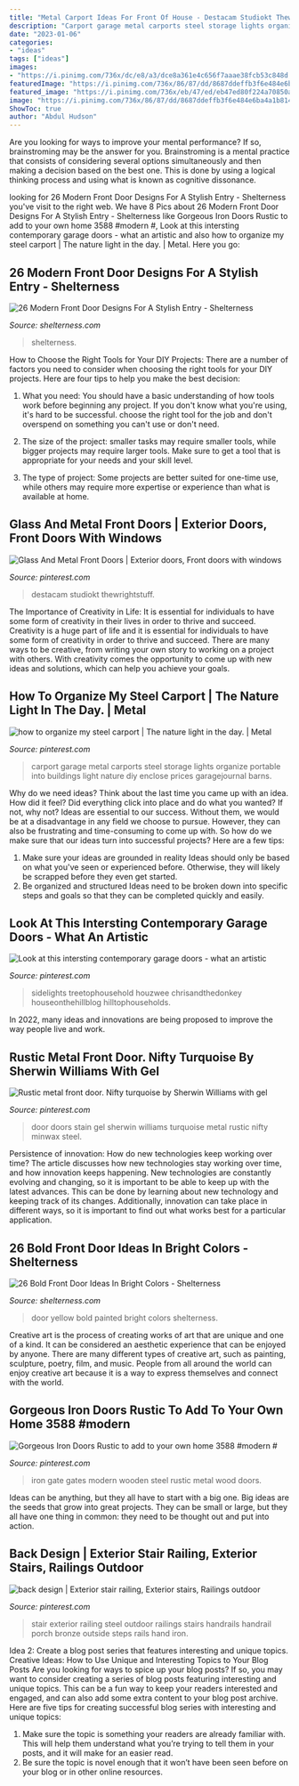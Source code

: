 ```yaml
---
title: "Metal Carport Ideas For Front Of House - Destacam Studiokt Thewrightstuff"
description: "Carport garage metal carports steel storage lights organize portable into buildings light nature diy enclose prices garagejournal barns"
date: "2023-01-06"
categories:
- "ideas"
tags: ["ideas"]
images:
- "https://i.pinimg.com/736x/dc/e8/a3/dce8a361e4c656f7aaae38fcb53c848d.jpg"
featuredImage: "https://i.pinimg.com/736x/86/87/dd/8687ddeffb3f6e484e6ba4a1b8144842.jpg"
featured_image: "https://i.pinimg.com/736x/eb/47/ed/eb47ed80f224a70850acf06b2136adcc--carport-ideas-garage-ideas.jpg"
image: "https://i.pinimg.com/736x/86/87/dd/8687ddeffb3f6e484e6ba4a1b8144842.jpg"
ShowToc: true
author: "Abdul Hudson"
---
```



Are you looking for ways to improve your mental performance? If so, brainstroming may be the answer for you. Brainstroming is a mental practice that consists of considering several options simultaneously and then making a decision based on the best one. This is done by using a logical thinking process and using what is known as cognitive dissonance.

	

		
looking for 26 Modern Front Door Designs For A Stylish Entry - Shelterness you've visit to the right web. We have 8 Pics about 26 Modern Front Door Designs For A Stylish Entry - Shelterness like Gorgeous Iron Doors Rustic to add to your own home 3588 #modern #, Look at this intersting contemporary garage doors - what an artistic and also how to organize my steel carport | The nature light in the day. | Metal. Here you go:
		
    
## 26 Modern Front Door Designs For A Stylish Entry - Shelterness

<img loading=lazy src="https://i.shelterness.com/2016/07/10-framed-black-steel-and-glass-front-doors.jpg" onerror="this.onerror=null;this.src='https://tse3.mm.bing.net/th?id=OIP.pb3fxQofy9sQVfEGhuf7cQHaLK&amp;pid=15.1';" alt="26 Modern Front Door Designs For A Stylish Entry - Shelterness">

_Source: shelterness.com_

>shelterness. 

	

How to Choose the Right Tools for Your DIY Projects:
There are a number of factors you need to consider when choosing the right tools for your DIY projects. Here are four tips to help you make the best decision:
1. What you need: You should have a basic understanding of how tools work before beginning any project. If you don't know what you're using, it's hard to be successful. choose the right tool for the job and don't overspend on something you can't use or don't need.

2. The size of the project: smaller tasks may require smaller tools, while bigger projects may require larger tools. Make sure to get a tool that is appropriate for your needs and your skill level.

3. The type of project: Some projects are better suited for one-time use, while others may require more expertise or experience than what is available at home.

    
## Glass And Metal Front Doors | Exterior Doors, Front Doors With Windows

<img loading=lazy src="https://i.pinimg.com/736x/72/08/8c/72088c9a4bc190050a51c9999cad74a4.jpg" onerror="this.onerror=null;this.src='https://tse2.mm.bing.net/th?id=OIP.5sGkBicM33gbO9ZIKLaCaQHaKX&amp;pid=15.1';" alt="Glass And Metal Front Doors | Exterior doors, Front doors with windows">

_Source: pinterest.com_

>destacam studiokt thewrightstuff. 

	

The Importance of Creativity in Life: It is essential for individuals to have some form of creativity in their lives in order to thrive and succeed.
Creativity is a huge part of life and it is essential for individuals to have some form of creativity in order to thrive and succeed. There are many ways to be creative, from writing your own story to working on a project with others. With creativity comes the opportunity to come up with new ideas and solutions, which can help you achieve your goals.

    
## How To Organize My Steel Carport | The Nature Light In The Day. | Metal

<img loading=lazy src="https://i.pinimg.com/736x/eb/47/ed/eb47ed80f224a70850acf06b2136adcc--carport-ideas-garage-ideas.jpg" onerror="this.onerror=null;this.src='https://tse3.mm.bing.net/th?id=OIP.4dUAgXaLKSpZyhDs0ULnUwHaFj&amp;pid=15.1';" alt="how to organize my steel carport | The nature light in the day. | Metal">

_Source: pinterest.com_

>carport garage metal carports steel storage lights organize portable into buildings light nature diy enclose prices garagejournal barns. 

	

Why do we need ideas?
Think about the last time you came up with an idea. How did it feel? Did everything click into place and do what you wanted? If not, why not?
Ideas are essential to our success. Without them, we would be at a disadvantage in any field we choose to pursue. However, they can also be frustrating and time-consuming to come up with. So how do we make sure that our ideas turn into successful projects? Here are a few tips: 

1) Make sure your ideas are grounded in reality 
Ideas should only be based on what you've seen or experienced before. Otherwise, they will likely be scrapped before they even get started. 
2) Be organized and structured 
Ideas need to be broken down into specific steps and goals so that they can be completed quickly and easily.

    
## Look At This Intersting Contemporary Garage Doors - What An Artistic

<img loading=lazy src="https://i.pinimg.com/736x/dc/e8/a3/dce8a361e4c656f7aaae38fcb53c848d.jpg" onerror="this.onerror=null;this.src='https://tse2.mm.bing.net/th?id=OIP.FauZXQyBIltcSJr1enTBGwHaJ3&amp;pid=15.1';" alt="Look at this intersting contemporary garage doors - what an artistic">

_Source: pinterest.com_

>sidelights treetophousehold houzwee chrisandthedonkey houseonthehillblog hilltophouseholds. 

	

In 2022, many ideas and innovations are being proposed to improve the way people live and work.

    
## Rustic Metal Front Door. Nifty Turquoise By Sherwin Williams With Gel

<img loading=lazy src="https://i.pinimg.com/736x/86/87/dd/8687ddeffb3f6e484e6ba4a1b8144842.jpg" onerror="this.onerror=null;this.src='https://tse1.mm.bing.net/th?id=OIP.fLdMF88NIKzpPeV83gHXowHaJ3&amp;pid=15.1';" alt="Rustic metal front door. Nifty turquoise by Sherwin Williams with gel">

_Source: pinterest.com_

>door doors stain gel sherwin williams turquoise metal rustic nifty minwax steel. 

	

Persistence of innovation: How do new technologies keep working over time?
The article discusses how new technologies stay working over time, and how innovation keeps happening. New technologies are constantly evolving and changing, so it is important to be able to keep up with the latest advances. This can be done by learning about new technology and keeping track of its changes. Additionally, innovation can take place in different ways, so it is important to find out what works best for a particular application.

    
## 26 Bold Front Door Ideas In Bright Colors - Shelterness

<img loading=lazy src="https://i.shelterness.com/2016/07/13-yellow-front-door-in-a-black-painted-house.jpg" onerror="this.onerror=null;this.src='https://tse4.mm.bing.net/th?id=OIP.FCZ6fy7NoE7VEqQl7Ya1zgHaLH&amp;pid=15.1';" alt="26 Bold Front Door Ideas In Bright Colors - Shelterness">

_Source: shelterness.com_

>door yellow bold painted bright colors shelterness. 

	

Creative art is the process of creating works of art that are unique and one of a kind. It can be considered an aesthetic experience that can be enjoyed by anyone. There are many different types of creative art, such as painting, sculpture, poetry, film, and music. People from all around the world can enjoy creative art because it is a way to express themselves and connect with the world.

    
## Gorgeous Iron Doors Rustic To Add To Your Own Home 3588 #modern #

<img loading=lazy src="https://i.pinimg.com/736x/a1/75/60/a1756018d16fd57e92c847a645ceb623.jpg" onerror="this.onerror=null;this.src='https://tse3.mm.bing.net/th?id=OIP.LwGZ2gaihUlZwbromCgVyQHaLH&amp;pid=15.1';" alt="Gorgeous Iron Doors Rustic to add to your own home 3588 #modern #">

_Source: pinterest.com_

>iron gate gates modern wooden steel rustic metal wood doors. 

	

Ideas can be anything, but they all have to start with a big one. Big ideas are the seeds that grow into great projects. They can be small or large, but they all have one thing in common: they need to be thought out and put into action.

    
## Back Design | Exterior Stair Railing, Exterior Stairs, Railings Outdoor

<img loading=lazy src="https://i.pinimg.com/736x/43/27/08/4327085270641e837bcaf4307ced80ea.jpg" onerror="this.onerror=null;this.src='https://tse3.mm.bing.net/th?id=OIP.RDouUs2NBG9dHP7JzYaXSwHaJ3&amp;pid=15.1';" alt="back design | Exterior stair railing, Exterior stairs, Railings outdoor">

_Source: pinterest.com_

>stair exterior railing steel outdoor railings stairs handrails handrail porch bronze outside steps rails hand iron. 

	

Idea 2: Create a blog post series that features interesting and unique topics.
Creative Ideas: How to Use Unique and Interesting Topics to Your Blog Posts 
Are you looking for ways to spice up your blog posts? If so, you may want to consider creating a series of blog posts featuring interesting and unique topics. This can be a fun way to keep your readers interested and engaged, and can also add some extra content to your blog post archive. Here are five tips for creating successful blog series with interesting and unique topics:

1. Make sure the topic is something your readers are already familiar with. This will help them understand what you’re trying to tell them in your posts, and it will make for an easier read.
2. Be sure the topic is novel enough that it won’t have been seen before on your blog or in other online resources.

